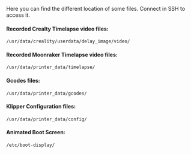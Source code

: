 Here you can find the different location of some files. Connect in SSH to access it.


#### Recorded Crealty Timelapse video files:

  ```
  /usr/data/creality/userdata/delay_image/video/
  ```

#### Recorded Moonraker Timelapse video files:

  ```
  /usr/data/printer_data/timelapse/
  ```

#### Gcodes files:

  ```
  /usr/data/printer_data/gcodes/
  ```

#### Klipper Configuration files:

  ```
  /usr/data/printer_data/config/
  ```

#### Animated Boot Screen:

  ```
  /etc/boot-display/
  ```

<br />